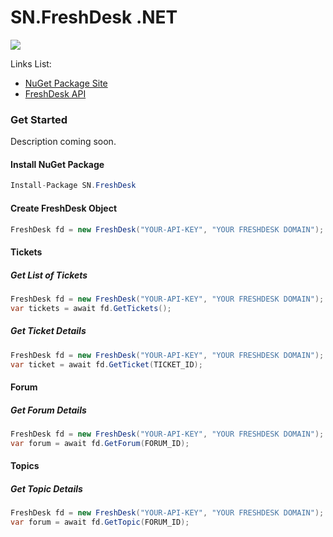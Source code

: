 # SN.FreshDesk .NET

<a href="https://ci.appveyor.com/project/syron/ibss-freshdesk" target="_blank"><img src="https://ci.appveyor.com/api/projects/status/w0vft5yxfndhekcb?svg=true" /></a>


Links List:

* [NuGet Package Site](https://www.nuget.org/packages/FreshDesk/)
* [FreshDesk API](http://freshdesk.com/api)


### Get Started
Description coming soon.

#### Install NuGet Package
```C#
Install-Package SN.FreshDesk
```

#### Create FreshDesk Object
```C#
FreshDesk fd = new FreshDesk("YOUR-API-KEY", "YOUR FRESHDESK DOMAIN");
```

#### Tickets

##### Get List of Tickets
```C#
FreshDesk fd = new FreshDesk("YOUR-API-KEY", "YOUR FRESHDESK DOMAIN");
var tickets = await fd.GetTickets();
```

##### Get Ticket Details
```C#
FreshDesk fd = new FreshDesk("YOUR-API-KEY", "YOUR FRESHDESK DOMAIN");
var ticket = await fd.GetTicket(TICKET_ID);
```

#### Forum

##### Get Forum Details
```C#
FreshDesk fd = new FreshDesk("YOUR-API-KEY", "YOUR FRESHDESK DOMAIN");
var forum = await fd.GetForum(FORUM_ID);
```

#### Topics

##### Get Topic Details
```C#
FreshDesk fd = new FreshDesk("YOUR-API-KEY", "YOUR FRESHDESK DOMAIN");
var forum = await fd.GetTopic(FORUM_ID);
```
